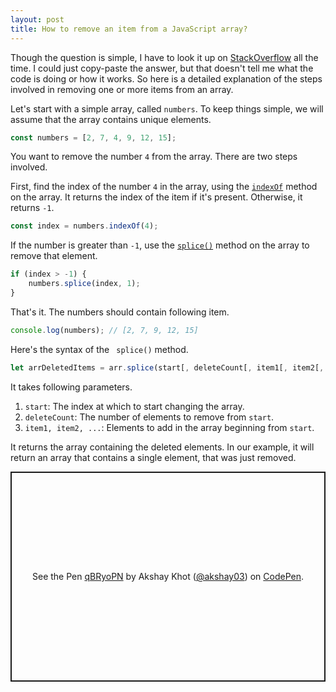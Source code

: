 ```yaml
---
layout: post
title: How to remove an item from a JavaScript array? 
---
```


Though the question is simple, I have to look it up on [StackOverflow](https://stackoverflow.com/questions/5767325/how-can-i-remove-a-specific-item-from-an-array) all the time. I could just copy-paste the answer, but that doesn't tell me what the code is doing or how it works. So here is a detailed explanation of the steps involved in removing one or more items from an array. 

Let's start with a simple array, called `numbers`. To keep things simple, we will assume that the array contains unique elements. 

```javascript
const numbers = [2, 7, 4, 9, 12, 15];
```

You want to remove the number `4` from the array. There are two steps involved. 

First, find the index of the number `4` in the array, using the [`indexOf`](https://developer.mozilla.org/en-US/docs/Web/JavaScript/Reference/Global_Objects/Array/indexOf) method on the array. It returns the index of the item if it's present. Otherwise, it returns `-1`. 

```javascript
const index = numbers.indexOf(4);
```

If the number is greater than `-1`, use the [`splice()`](https://developer.mozilla.org/en-US/docs/Web/JavaScript/Reference/Global_Objects/Array/splice) method on the array to remove that element.

```javascript
if (index > -1) {
    numbers.splice(index, 1);
}
```

That's it. The numbers should contain following item. 
```javascript
console.log(numbers); // [2, 7, 9, 12, 15]
```

Here's the syntax of the ` splice()` method. 

```javascript
let arrDeletedItems = arr.splice(start[, deleteCount[, item1[, item2[, ...]]]])
```

It takes following parameters. 
1. `start`: The index at which to start changing the array. 
2. `deleteCount`: The number of elements to remove from `start`. 
3. `item1, item2, ...`: Elements to add in the array beginning from `start`. 

It returns the array containing the deleted elements. In our example, it will return an array that contains a single element, that was just removed. 

<p class="codepen" data-height="336" data-theme-id="dark" data-default-tab="js" data-user="akshay03" data-slug-hash="qBRyoPN" style="height: 336px; box-sizing: border-box; display: flex; align-items: center; justify-content: center; border: 2px solid; margin: 1em 0; padding: 1em;" data-pen-title="qBRyoPN">
  <span>See the Pen <a href="https://codepen.io/akshay03/pen/qBRyoPN">
  qBRyoPN</a> by Akshay Khot (<a href="https://codepen.io/akshay03">@akshay03</a>)
  on <a href="https://codepen.io">CodePen</a>.</span>
</p>
<script async src="https://cpwebassets.codepen.io/assets/embed/ei.js"></script>
















